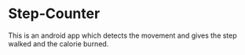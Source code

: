 # Step-Counter
 This is an android app which detects the movement and gives the step walked and the calorie burned.
